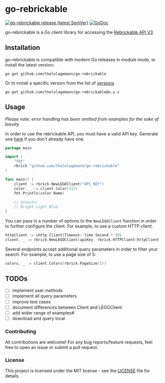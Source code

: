 # go-rebrickable

[![go-rebrickable release (latest SemVer)](https://img.shields.io/github/v/release/thelolagemann/go-rebrickable?sort=semver)](https://github.com/thelolagemann/go-rebrickable/releases)
[![GoDoc](https://img.shields.io/static/v1?label=godoc&message=reference&color=blue)](https://pkg.go.dev/github.com/thelolagemann/go-rebrickable)

go-rebrickable is a Go client library for accessing the [Rebrickable API V3](https://rebrickable.com/api/v3/docs/).

## Installation

go-rebrickable is compatible with modern Go releases in module mode, to install the latest version:
```shell
go get github.com/thelolagemann/go-rebrickable
```

Or to install a specific version from the list of [versions](https://github.com/thelolagemann/go-rebrickable/releases)
```shell
go get github.com/thelolagemann/go-rebrickable@x.y.z
```

## Usage

*Please note: error handling has been omitted from examples for the sake of brevity*

In order to use the rebrickable API, you must have a valid API key. Generate one [here](https://rebrickable.com/api/) 
if you don't already have one.

```go
package main

import (
	"fmt"
	rbrick "github.com/thelolagemann/go-rebrickable"
)

func main() {
	client := rbrick.NewLEGOClient("API_KEY")
	color, _ := client.Color(212)
	fmt.Println(color.Name)
	
	// Outputs: 
	// Bright Light Blue
}
```

You can pass in a number of options to the `NewLEGOClient` function in order to further configure the client. For example, 
to use a custom HTTP client.

```go
httpClient := &http.Client{Timeout: time.Second * 30}
client, _ := rbrick.NewLEGOClient(apiKey, rbrick.HTTPClient(httpClient))
```

Several endpoints accept additional query parameters in order to filter your search. For example, to use a page size of
5:

```go
colors, _ := client.Colors(rbrick.PageSize(5))
```

## TODOs

* [ ] implement user methods
* [ ] implement all query parameters
* [ ] improve test cases
* [ ] document differences between Client and LEGOClient
* [ ] add wider range of examples#
* [ ] download and query local

### Contributing

All contributions are welcome! For any bug reports/feature requests, feel free to open an issue or submit a pull request.

### License

This project is licensed under the MIT license - see the [LICENSE](https://github.com/thelolagemann/go-rebrickable/blob/master/LICENSE) file for details.